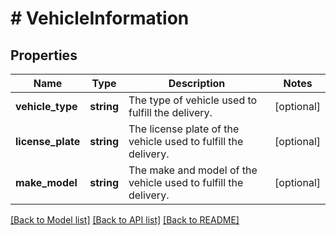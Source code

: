 # # VehicleInformation

## Properties

Name | Type | Description | Notes
------------ | ------------- | ------------- | -------------
**vehicle_type** | **string** | The type of vehicle used to fulfill the delivery. | [optional]
**license_plate** | **string** | The license plate of the vehicle used to fulfill the delivery. | [optional]
**make_model** | **string** | The make and model of the vehicle used to fulfill the delivery. | [optional]

[[Back to Model list]](../../README.md#models) [[Back to API list]](../../README.md#endpoints) [[Back to README]](../../README.md)
